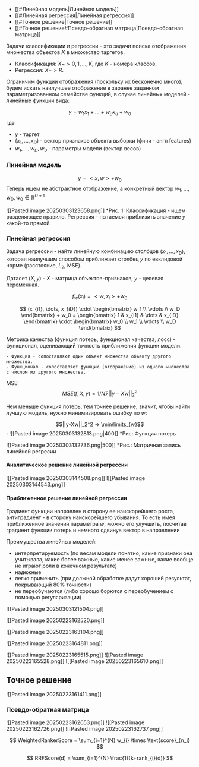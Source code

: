 
- [[#Линейная модель|Линейная модель]]
- [[#Линейная регрессия|Линейная регрессия]]
- [[#Точное решение|Точное решение]]
- [[#Точное решение#Псевдо-обратная матрица|Псевдо-обратная матрица]]



Задачи классификации и регрессии - это задачи поиска отображения множества объектов $X$ в множество таргетов.

- Классификация: $X -> {0, 1, ..., K}$, где $K$ - номера классов.
- Регрессия: $X -> R$.

Ограничим функции отображения (поскольку их бесконечно много), будем искать наилучшее отображение в заранее заданном параметризованном семействе функций, в случае линейных моделей - линейные функции вида:

$$y = w_1x_1 + ... + w_dx_d + w_0 $$
где
- $y$ - таргет
- $(x_1, ..., x_D)$ - вектор признаков объекта выборки (фичи - англ features)
- $w_1, ..., w_D, w_0$ - параметры модели (вектор весов)

### Линейная модель 

$$y = <x, w> + w_0$$
Теперь ищем не абстрактное отображение, а конкретный вектор  $w_1, ..., w_D, w_0 \in \mathbb {R}^{D+1}$ 


![[Pasted image 20250303123658.png]]
	    *Рис. 1: Классификация - ищем разделяющее правило.
		Регрессия - пытаемся приблизить значение $y$ какой-то прямой.

### Линейная регрессия

Задача регрессии - найти линейную комбинацию столбцов $(x_1, ..., x_D)$, которая наилучшим способом приближает столбец $y$ по евклидовой норме (расстояние, $L_2$, MSE).

Датасет $(X, y)$ - $X$ - матрица объектов-признаков, $y$ - целевая переменная.

$$f_w(x_i) = <w, x_i> + w_0$$

$$
(x_{i1}, \dots, x_{iD}) \cdot 
\begin{bmatrix} w_1 \\ \vdots \\ w_D \end{bmatrix} + w_0 =
\begin{bmatrix} 1 & x_{i1} & \dots & x_{iD} \end{bmatrix} \cdot
\begin{bmatrix} w_0 \\ w_1 \\ \vdots \\ w_D \end{bmatrix}
$$

Метрика качества (функция потерь, функционал качества, лосс) - функционал, оценивающий точность приближения функции модели. 

	- Функция - сопоставляют один объект множества объекту другого множества.
	- Функционал - сопоставляет функцию (отображение) из одного множества с числом из другого множества.

MSE:
$$
MSE(f, X, y) = 1/N \sum||y-Xw||_2^2
$$

Чем меньше функция потерь, тем точнее решение, значит, чтобы найти лучшую модель, нужно минимизировать ошибку по $w$:

$$||y-Xw||_2^2 -> \min\limits_{w}$$
:
![[Pasted image 20250303132813.png|400]]
*Рис: Функция потерь


![[Pasted image 20250303132736.png|500]]
*Рис.: Матричная запись линейной регресии




#### Аналитическое решение линейной регрессии

![[Pasted image 20250303144508.png]]
![[Pasted image 20250303144543.png]]



#### Приближенное решение линейной регрессии

Градиент функции направлен в сторону ее наискорейшего роста, антиградиент - в сторону наискорейшего убывания. То есть имея приближенное значения параметра $w$, можно его улучшить, посчитав градиент функции потерь и немного сдвинув вектор в направлении 



Преимущества линейных моделей: 
- интерпретируемость (по весам модели понятно, какие признаки она учитывала, какие более важные, какие менее важные, какие вообще не играют роли в конечном результате) 
- надежные
- легко применить (при должной обработке дадут хороший результат, покрывающий 80% точности)
- не переобучаются (либо хорошо борются с переобучением с помощью регуляризации)

![[Pasted image 20250303121504.png]]



![[Pasted image 20250223162520.png]]

![[Pasted image 20250223163104.png]]


![[Pasted image 20250223164811.png]]

![[Pasted image 20250223165515.png]]
![[Pasted image 20250223165528.png]]
![[Pasted image 20250223165610.png]]



## Точное решение

![[Pasted image 20250223161411.png]]



### Псевдо-обратная матрица 

![[Pasted image 20250223162653.png]]
![[Pasted image 20250223162726.png]]
![[Pasted image 20250223162737.png]]

$$
WeightedRankerScore = \sum_{i=1}^{N} w_{i} \times \text{score}_{n_i}
$$




$$
RRFScore(d) = \sum_{i=1}^{N} \frac{1}{k+rank_{i}(d)}
$$
